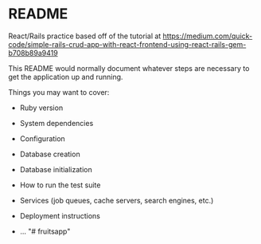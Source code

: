 # README

React/Rails practice based off of the tutorial at
https://medium.com/quick-code/simple-rails-crud-app-with-react-frontend-using-react-rails-gem-b708b89a9419

This README would normally document whatever steps are necessary to get the
application up and running.

Things you may want to cover:

* Ruby version

* System dependencies

* Configuration

* Database creation

* Database initialization

* How to run the test suite

* Services (job queues, cache servers, search engines, etc.)

* Deployment instructions

* ...
"# fruitsapp" 
